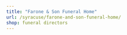 ```yaml
---
title: "Farone & Son Funeral Home"
url: /syracuse/farone-and-son-funeral-home/
shop: funeral directors
---
```

